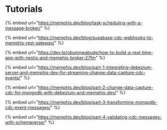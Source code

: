 # Tutorials

{% embed url="https://memphis.dev/blog/task-scheduling-with-a-message-broker/" %}

{% embed url="https://memphis.dev/blog/supabase-cdc-webhooks-to-memphis-rest-gateway/" %}

{% embed url="https://dev.to/obumnwabude/how-to-build-a-real-time-app-with-nestjs-and-memphis-broker-27fm" %}

{% embed url="https://memphis.dev/blog/part-1-integrating-debezium-server-and-memphis-dev-for-streaming-change-data-capture-cdc-events/" %}

{% embed url="https://memphis.dev/blog/part-2-change-data-capture-cdc-for-mongodb-with-debezium-and-memphis-dev/" %}

{% embed url="https://memphis.dev/blog/part-3-transforming-mongodb-cdc-event-messages/" %}

{% embed url="https://memphis.dev/blog/part-4-validating-cdc-messages-with-schemaverse/" %}
